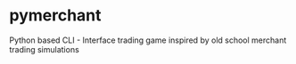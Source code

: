 # pymerchant
Python based CLI - Interface trading game inspired by old school merchant trading simulations
